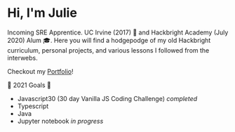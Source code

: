 # Hi, I'm Julie

Incoming SRE Apprentice. UC Irvine (2017) :pill: and Hackbright Academy (July 2020) Alum :mortar_board:. Here you will find a hodgepodge of my old Hackbright curriculum, personal projects, and various lessons I followed from the interwebs.

Checkout my [Portfolio](https://juliemyhu.github.io/)!

:rocket: 2021 Goals :apple:

- Javascript30 (30 day Vanilla JS Coding Challenge) _completed_
- Typescript
- Java 
- Jupyter notebook _in progress_
